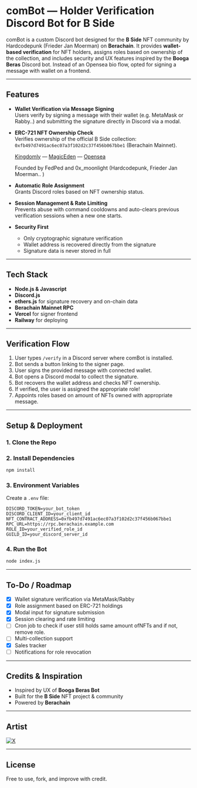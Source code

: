# comBot — Holder Verification Discord Bot for B Side

comBot is a custom Discord bot designed for the **B Side** NFT community by Hardcodepunk (Frieder Jan Moerman) on **Berachain**. It provides **wallet-based verification** for NFT holders, assigns roles based on ownership of the collection, and includes security and UX features inspired by the **Booga Beras** Discord bot. Instead of an Opensea bio flow, opted for signing a message with wallet on a frontend.

---

## Features

- **Wallet Verification via Message Signing**  
  Users verify by signing a message with their wallet (e.g. MetaMask or Rabby..) and submitting the signature directly in Discord via a modal.

- **ERC-721 NFT Ownership Check**  
  Verifies ownership of the official B Side collection:  
  `0xfb497d7491ac6ec07a3f102d2c37f456b067bbe1` (Berachain Mainnet).

  [Kingdomly](https://marketplace.kingdomly.app/collection/berachain/0xfb497d7491ac6ec07a3f102d2c37f456b067bbe1) — [MagicEden](https://magiceden.io/collections/berachain/0xfb497d7491ac6ec07a3f102d2c37f456b067bbe1) — [Opensea](https://opensea.io/collection/b-side-4)

  Founded by FedPed and 0x_moonlight (Hardcodepunk, Frieder Jan Moerman.. )

- **Automatic Role Assignment**  
  Grants Discord roles based on NFT ownership status.

- **Session Management & Rate Limiting**  
  Prevents abuse with command cooldowns and auto-clears previous verification sessions when a new one starts.

- **Security First**
  - Only cryptographic signature verification
  - Wallet address is recovered directly from the signature
  - Signature data is never stored in full

---

## Tech Stack

- **Node.js & Javascript**
- **Discord.js**
- **ethers.js** for signature recovery and on-chain data
- **Berachain Mainnet RPC**
- **Vercel** for signer frontend
- **Railway** for deploying

---

## Verification Flow

1. User types `/verify` in a Discord server where comBot is installed.
2. Bot sends a button linking to the signer page.
3. User signs the provided message with connected wallet.
4. Bot opens a Discord modal to collect the signature.
5. Bot recovers the wallet address and checks NFT ownership.
6. If verified, the user is assigned the appropriate role!
7. Appoints roles based on amount of NFTs owned with appropriate message.

---

## Setup & Deployment

### 1. Clone the Repo

### 2. Install Dependencies

```bash
npm install
```

### 3. Environment Variables

Create a `.env` file:

```env
DISCORD_TOKEN=your_bot_token
DISCORD_CLIENT_ID=your_client_id
NFT_CONTRACT_ADDRESS=0xfb497d7491ac6ec07a3f102d2c37f456b067bbe1
RPC_URL=https://rpc.berachain.example.com
ROLE_ID=your_verified_role_id
GUILD_ID=your_discord_server_id
```

### 4. Run the Bot

```bash
node index.js
```

---

## To-Do / Roadmap

- [x] Wallet signature verification via MetaMask/Rabby
- [x] Role assignment based on ERC-721 holdings
- [x] Modal input for signature submission
- [x] Session clearing and rate limiting
- [ ] Cron job to check if user still holds same amount ofNFTs and if not, remove role.
- [ ] Multi-collection support
- [x] Sales tracker
- [ ] Notifications for role revocation

---

## Credits & Inspiration

- Inspired by UX of **Booga Beras Bot**
- Built for the **B Side** NFT project & community
- Powered by **Berachain**

---

## Artist

[![X](https://img.shields.io/badge/X-FedPed__BSide-000?logo=x&logoColor=white&style=flat-square)](https://x.com/FedPed_BSide)

---

## License

Free to use, fork, and improve with credit.
